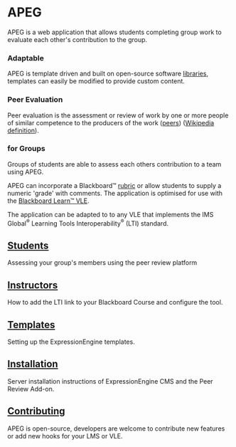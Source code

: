 # APEG

APEG is a web application that allows students completing group work to evaluate each other's contribution to the group.

### Adaptable

APEG is template driven and built on open-source software [libraries](https://bitbucket.org/sijpkes/lti-peer-assessment), templates can easily be modified to provide custom content.

### Peer Evaluation

Peer evaluation is the assessment or review of work by one or more people of similar competence to the producers of the work ([peers](https://en.wiktionary.org/wiki/peer#Etymology_2)) ([Wikipedia definition](https://en.wikipedia.org/wiki/Peer_review)).  

### for Groups

Groups of students are able to assess each others contribution to a team using APEG.

APEG can incorporate a Blackboard&trade; [rubric](https://en.wikipedia.org/wiki/Rubric_(academic)) or allow students to supply a numeric 'grade' with comments. The application is optimised for use with the [Blackboard Learn&trade; VLE](http://anz.blackboard.com/sites/international/globalmaster/).

The application can be adapted to to any VLE that implements the IMS Global<sup>&reg;</sup> Learning Tools Interoperability<sup>&reg;</sup> (LTI) standard.  

## [Students](guides/Students)
Assessing your group's members using the peer review platform

## [Instructors](guides/Instructors)
How to add the LTI link to your Blackboard Course and configure the tool.

## [Templates](guides/Templates)
Setting up the ExpressionEngine templates.

## [Installation](guides/Installation)
Server installation instructions of ExpressionEngine CMS and the Peer Review Add-on.

## [Contributing](guides/Contributing)
APEG is open-source, developers are welcome to contribute new features or add new hooks for your LMS or VLE.  

